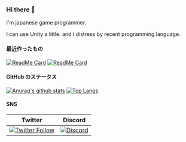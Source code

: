 ### Hi there 👋

I'm japanese game programmer.

I can use Unity a little. and I distress by recent programming language.

#### 最近作ったもの

[![ReadMe Card](https://github-readme-stats.vercel.app/api/pin/?username=mtakagi&repo=CCCS)](https://github.com/mtakagi/CCCS)
[![ReadMe Card](https://github-readme-stats.vercel.app/api/pin/?username=mtakagi&repo=Unity-Crypto)](https://github.com/mtakagi/Unity-Crypto)

#### GitHub のステータス

[![Anurag's github stats](https://github-readme-stats.vercel.app/api?username=mtakagi&show_icons=true)](https://github.com/mtakagi?tab=repositories)
[![Top Langs](https://github-readme-stats.vercel.app/api/top-langs/?username=mtakagi&layout=compact)](https://github.com/mtakagi?tab=repositories)

#### SNS

|Twitter| Discord |
|-------|---------|
|[![Twitter Follow](https://img.shields.io/twitter/follow/runloop_run?style=social&label=Follow)](https://twitter.com/runloop_run)|[![Discord](https://img.shields.io/discord/713563606838673438?label=NCC-1701)](https://discord.com/channels/713563606838673438)|
<!--
**mtakagi/mtakagi** is a ✨ _special_ ✨ repository because its `README.md` (this file) appears on your GitHub profile.

Here are some ideas to get you started:

- 🔭 I’m currently working on ...
- 🌱 I’m currently learning ...
- 👯 I’m looking to collaborate on ...
- 🤔 I’m looking for help with ...
- 💬 Ask me about ...
- 📫 How to reach me: ...
- 😄 Pronouns: ...
- ⚡ Fun fact: ...
[![willianrod's wakatime stats](https://github-readme-stats.vercel.app/api/wakatime?mtakagi=willianrod)](https://github.com/anuraghazra/github-readme-stats)

-->
